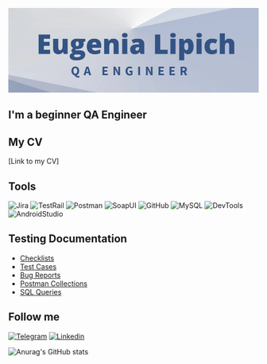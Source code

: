 ![Header](https://github.com/LipichEugenia/LipichEugenia/blob/main/assets/cover.png)
## I'm a beginner QA Engineer
## My CV
[Link to my CV]

## Tools
![Jira](https://img.shields.io/badge/Jira-090909?style=for-the-badge&logo=jira&logoColor=136be1)
![TestRail](https://img.shields.io/badge/TestRail-090909?style=for-the-badge&logo=&logoColor=71b556)
![Postman](https://img.shields.io/badge/Postman-090909?style=for-the-badge&logo=postman&logoColor=f76935)
![SoapUI](https://img.shields.io/badge/SoapUI-090909?style=for-the-badge&logo=postman&logoColor=fCDC00)
![GitHub](https://img.shields.io/badge/Github-090909?style=for-the-badge&logo=github&logoColor=8cc4d7)
![MySQL](https://img.shields.io/badge/MySQL-090909?style=for-the-badge&logo=mysql&logoColor=00618a)
![DevTools](https://img.shields.io/badge/DevTools-090909?style=for-the-badge&logo=googlechrome&logoColor=2674f2)
![AndroidStudio](https://img.shields.io/badge/AndroidStudio-090909?style=for-the-badge&logo=androidstudio&logoColor=3ad07d)

## Testing Documentation
- [Checklists](https://docs.google.com/spreadsheets/d/1bGHwV1h-yCy6FzlS3dx8g5gllGQ3oSNHMHt9rzoElfo/edit?usp=sharing)
- [Test Cases](https://docs.google.com/spreadsheets/d/1qKDag2ZwGrsdmImhuw-SNP2eolOWfd3WbXliatSevpc/edit?usp=sharing)
- [Bug Reports](https://docs.google.com/spreadsheets/d/1cE2nHvduzpGsejbfh6X2ottS7ucvu-N39QSAbOKwqeI/edit?usp=sharing)
- [Postman Collections](https://github.com/LipichEugenia/Postman-Collections.git)
- [SQL Queries](https://github.com/LipichEugenia/SQL-Queries.git)
## Follow me
[![Telegram](https://img.shields.io/badge/Telegram-090909?style=for-the-badge&logo=telegram&logoColor=31a5db)](https://t.me/eugenia_titari)
[![Linkedin](https://img.shields.io/badge/Linkedin-090909?style=for-the-badge&logo=linkedin&logoColor=0073b1)](https://www.linkedin.com/in/eugenia-lipich/)

![Anurag's GitHub stats](https://github-readme-stats.vercel.app/api?username=LipichEugenia&show_icons=true&theme=radical)